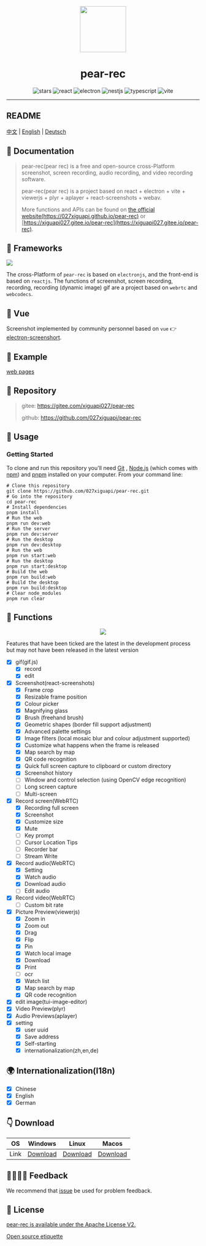 <p align="center">
  <img src="https://027xiguapi.github.io/pear-rec/logo.png"  height="120">
  <h1 align="center">pear-rec</h1>
</p>
<p align="center">
<img src="https://img.shields.io/github/stars/027xiguapi/pear-rec" alt="stars">
<img src="https://img.shields.io/badge/react-v18-blue" alt="react">
<img src="https://img.shields.io/badge/electron-v26-blue" alt="electron">
<img src="https://img.shields.io/badge/nestjs-v3-blue" alt="nestjs">
<img src="https://img.shields.io/badge/-TypeScript-blue?logo=typescript&logoColor=white" alt="typescript">
<img src="https://img.shields.io/badge/-Vite-blue?logo=vite&logoColor=white" alt="vite">
</p>

---

## README

[中文](README.zh-CN.md) | [English](README.md) | [Deutsch](README.de-DE.md)

## 📖 Documentation

> pear-rec(pear rec) is a free and open-source cross-Platform screenshot, screen recording, audio recording, and video recording software.
>
> pear-rec(pear rec) is a project based on react + electron + vite + viewerjs + plyr + aplayer + react-screenshots + webav.
>
> More functions and APIs can be found on [the official website(https://027xiguapi.github.io/pear-rec)](https://027xiguapi.github.io/pear-rec) or [https://xiguapi027.gitee.io/pear-rec](https://xiguapi027.gitee.io/pear-rec).

## 🧱 Frameworks

<img src="https://027xiguapi.github.io/pear-rec/imgs/webav.png" />

The cross-Platform of `pear-rec` is based on `electronjs`, and the front-end is based on `reactjs`. The functions of screenshot, screen recording, recording, recording (dynamic image) gif are a project based on `webrtc` and `webcodecs`.

## 🖖 Vue

Screenshot implemented by community personnel based on `vue` 👉 [electron-screenshort](https://github.com/yejimeiming/electron-screenshort).

## 🌰 Example

[web pages](https://pear-rec-xiguapi.vercel.app/)

## 🧲 Repository

> gitee: https://gitee.com/xiguapi027/pear-rec
>
> github: https://github.com/027xiguapi/pear-rec

## 🔨 Usage

### Getting Started

To clone and run this repository you'll need [Git](https://git-scm.com) , [Node.js](https://nodejs.org/en/download/) (which comes with [npm](https://www.npmjs.com/)) and [pnpm](https://pnpm.io/) installed on your computer. From your command line:

```shell
# Clone this repository
git clone https://github.com/027xiguapi/pear-rec.git
# Go into the repository
cd pear-rec
# Install dependencies
pnpm install
# Run the web
pnpm run dev:web
# Run the server
pnpm run dev:server
# Run the desktop
pnpm run dev:desktop
# Run the web
pnpm run start:web
# Run the desktop
pnpm run start:desktop
# Build the web
pnpm run build:web
# Build the desktop
pnpm run build:desktop
# Clear node_modules
pnpm run clear
```

## 🥰 Functions

<center>
  <img src="https://027xiguapi.github.io/pear-rec/assets/home.7d9162cb.jpg" />
</center>

Features that have been ticked are the latest in the development process but may not have been released in the latest version

- [x] gif(gif.js)
  - [x] record
  - [x] edit
- [x] Screenshot(react-screenshots)
  - [x] Frame crop
  - [x] Resizable frame position
  - [x] Colour picker
  - [x] Magnifying glass
  - [x] Brush (freehand brush)
  - [x] Geometric shapes (border fill support adjustment)
  - [x] Advanced palette settings
  - [x] Image filters (local mosaic blur and colour adjustment supported)
  - [x] Customize what happens when the frame is released
  - [x] Map search by map
  - [x] QR code recognition
  - [x] Quick full screen capture to clipboard or custom directory
  - [x] Screenshot history
  - [ ] Window and control selection (using OpenCV edge recognition)
  - [ ] Long screen capture
  - [ ] Multi-screen
- [x] Record screen(WebRTC)
  - [x] Recording full screen
  - [x] Screenshot
  - [x] Customize size
  - [x] Mute
  - [ ] Key prompt
  - [ ] Cursor Location Tips
  - [ ] Recorder bar
  - [ ] Stream Write
- [x] Record audio(WebRTC)
  - [x] Setting
  - [x] Watch audio
  - [x] Download audio
  - [ ] Edit audio
- [x] Record video(WebRTC)
  - [ ] Custom bit rate
- [x] Picture Preview(viewerjs)
  - [x] Zoom in
  - [x] Zoom out
  - [x] Drag
  - [x] Flip
  - [x] Pin
  - [x] Watch local image
  - [x] Download
  - [x] Print
  - [ ] ocr
  - [x] Watch list
  - [x] Map search by map
  - [x] QR code recognition
- [x] edit image(tui-image-editor)
- [x] Video Preview(plyr)
- [x] Audio Previews(aplayer)
- [x] setting
  - [x] user uuid
  - [x] Save address
  - [x] Self-starting
  - [x] internationalization(zh,en,de)

## 🌍 Internationalization(I18n)

- [x] Chinese
- [x] English
- [x] German

## 👇 Download

| OS | Windows | Linux | Macos |
| --- | --- | --- | --- |
| Link | [Download](https://github.com/027xiguapi/pear-rec/releases) | [Download](https://github.com/027xiguapi/pear-rec/releases) | [Download](https://github.com/027xiguapi/pear-rec/releases) |

## 👨‍👨‍👦‍👦 Feedback

We recommend that [issue](https://github.com/027xiguapi/pear-rec/issues) be used for problem feedback.

## 🤝 License

[pear-rec is available under the Apache License V2.](LICENSE)

[Open source etiquette](https://developer.mozilla.org/en-US/docs/MDN/Community/Open_source_etiquette)
